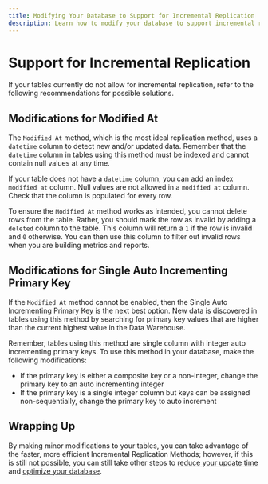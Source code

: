 ```yaml
---
title: Modifying Your Database to Support for Incremental Replication
description: Learn how to modify your database to support incremental replication. 
---
```

# Support for Incremental Replication

If your tables currently do not allow for incremental replication, refer to the following recommendations for possible solutions.

## Modifications for Modified At

The `Modified At` method, which is the most ideal replication method, uses a `datetime` column to detect new and/or updated data. Remember that the `datetime` column in tables using this method must be indexed and cannot contain null values at any time.

If your table does not have a `datetime` column, you can add an index `modified at` column. Null values are not allowed in a `modified at` column. Check that the column is populated for every row.

To ensure the `Modified At` method works as intended, you cannot delete rows from the table. Rather, you should mark the row as invalid by adding a `deleted` column to the table. This column will return a `1` if the row is invalid and `0` otherwise. You can then use this column to filter out invalid rows when you are building metrics and reports.

## Modifications for Single Auto Incrementing Primary Key

If the `Modified At` method cannot be enabled, then the Single Auto Incrementing Primary Key is the next best option. New data is discovered in tables using this method by searching for primary key values that are higher than the current highest value in the Data Warehouse.

Remember, tables using this method are single column with integer auto incrementing primary keys. To use this method in your database, make the following modifications:

* If the primary key is either a composite key or a non-integer, change the primary key to an auto incrementing integer
* If the primary key is a single integer column but keys can be assigned non-sequentially, change the primary key to auto increment

## Wrapping Up

By making minor modifications to your tables, you can take advantage of the faster, more efficient Incremental Replication Methods; however, if this is still not possible, you can still take other steps to [reduce your update time](../../best-practices/reduce-update-cycle-time.md) and [optimize your database](../../best-practices/opt-db-analysis.md). 
